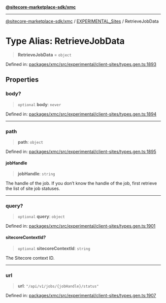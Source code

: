[**@sitecore-marketplace-sdk/xmc**](../../../../README.md)

***

[@sitecore-marketplace-sdk/xmc](../../../../README.md) / [EXPERIMENTAL\_Sites](../README.md) / RetrieveJobData

# Type Alias: RetrieveJobData

> **RetrieveJobData** = `object`

Defined in: [packages/xmc/src/experimental/client-sites/types.gen.ts:1893](https://github.com/Sitecore/marketplace-sdk/blob/main/packages/xmc/src/experimental/client-sites/types.gen.ts#L1893)

## Properties

### body?

> `optional` **body**: `never`

Defined in: [packages/xmc/src/experimental/client-sites/types.gen.ts:1894](https://github.com/Sitecore/marketplace-sdk/blob/main/packages/xmc/src/experimental/client-sites/types.gen.ts#L1894)

***

### path

> **path**: `object`

Defined in: [packages/xmc/src/experimental/client-sites/types.gen.ts:1895](https://github.com/Sitecore/marketplace-sdk/blob/main/packages/xmc/src/experimental/client-sites/types.gen.ts#L1895)

#### jobHandle

> **jobHandle**: `string`

The handle of the job. If you don’t know the handle of the job, first retrieve the list of site job statuses.

***

### query?

> `optional` **query**: `object`

Defined in: [packages/xmc/src/experimental/client-sites/types.gen.ts:1901](https://github.com/Sitecore/marketplace-sdk/blob/main/packages/xmc/src/experimental/client-sites/types.gen.ts#L1901)

#### sitecoreContextId?

> `optional` **sitecoreContextId**: `string`

The Sitecore context ID.

***

### url

> **url**: `"/api/v1/jobs/{jobHandle}/status"`

Defined in: [packages/xmc/src/experimental/client-sites/types.gen.ts:1907](https://github.com/Sitecore/marketplace-sdk/blob/main/packages/xmc/src/experimental/client-sites/types.gen.ts#L1907)
